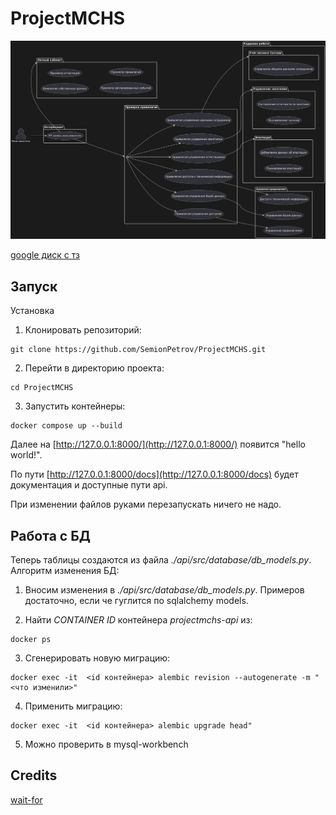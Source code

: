 # ProjectMCHS

![uml](./docs/imgs/uml_diag_dark.png)

[google диск с тз](https://drive.google.com/drive/folders/1O8I7lcUWHXA4Z6xpvW2Tnp-mM9MzI16N)

## Запуск

Установка

1. Клонировать репозиторий:

```shell
git clone https://github.com/SemionPetrov/ProjectMCHS.git
```

2. Перейти в директорию проекта:

```shell
cd ProjectMCHS 
```
3. Запустить контейнеры:

```shell
docker compose up --build
```

Далее на [http://127.0.0.1:8000/](http://127.0.0.1:8000/) появится "hello world!".

По пути [http://127.0.0.1:8000/docs](http://127.0.0.1:8000/docs) будет
документация и доступные пути api.

При изменении файлов руками перезапускать ничего не надо.

## Работа с БД

Теперь таблицы создаются из файла *./api/src/database/db_models.py*.
Алгоритм изменения БД:

1. Вносим изменения в *./api/src/database/db_models.py*.
Примеров достаточно, если че гуглится по sqlalchemy models.

2. Найти *CONTAINER ID* контейнера *projectmchs-api* из:

```shell
docker ps
```

3. Сгенерировать новую миграцию:

```shel
docker exec -it  <id контейнера> alembic revision --autogenerate -m "<что изменили>"
```

4. Применить миграцию:

```shel
docker exec -it  <id контейнера> alembic upgrade head"
```

5. Можно проверить в mysql-workbench

## Credits

[wait-for](https://github.com/eficode/wait-for?tab=readme-ov-file)
